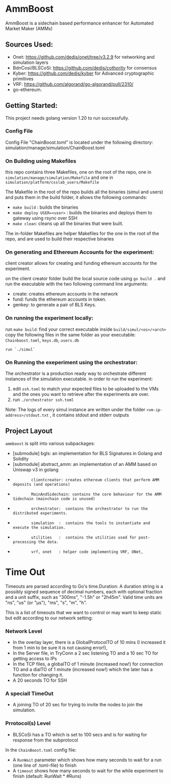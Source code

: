 
# AmmBoost 

AmmBoost is a sidechain based performance enhancer for Automated Market Maker (AMMs)

## Sources Used:

  * Onet: https://github.com/dedis/onet/tree/v3.2.9 for networking and simulation layers
  * BdnCosi/BLSCoSi: https://github.com/dedis/cothority for consensus
  * Kyber: https://github.com/dedis/kyber for Advanced cryptographic primitives
  * VRF: https://github.com/algorand/go-algorand/pull/2310/
  * go-ethereum.



## Getting Started:

This project needs golang version 1.20 to run successfully.

### Config File

Config File "ChainBoost.toml" is located under the following directory: simulation/manage/simulation/ChainBoost.toml

### On Building using Makefiles

this repo contains three Makefiles, one on the root of the repo, one in `simulation/manage/simulation/Makefile` and one in `simulation/platform/csslab_users/Makefile`

The Makefile in the root of the repo builds all the binaries (simul and users) and puts them in the build folder,
it allows the following commands:

* `make build` : builds the binaries
* `make deploy USER=<user>` : builds the binaries and deploys them to gateway using rsync over SSH
* `make clean`: cleans up all the binaries that were built.

The in-folder Makefiles are helper Makefiles for the one in the root of the repo, and are used to build their respective binaries

### On generating and Ethereum Accounts for the experiment:

client creator allows for creating and funding ethereum accounts for the experiment. 

on the client creator folder build the local source code using `go build .` and run the executable with the two following command line arguments:

  * create: creates ethereum accounts in the network
  * fund: funds the ethereum accounts in token.
  * genkey: to generate a pair of BLS Keys.

### On running the experiment locally:

run `make build`:
    find your correct executable inside `build/simul/<os>/<arch>`
    copy the following files in the same folder as your executable: `Chainboost.toml`, `keys.db`, `users.db`

    run `./simul`

### On Running the exeperiment using the orchestrator:

The orchestrator is a production ready way to orchestrate different instances of the simulation executable. in order to run the experiment:
1) edit `ssh.toml` to match your expected files to be uploaded to the VMs and the ones you want to retrieve after the experiments are over.
2) run `./orchestrator ssh.toml`

Note: The logs of every simul instance are written under the folder `<vm-ip-address>/stdout.txt` , it contains stdout and stderr outputs


## Project Layout ##

`ammboost` is split into various subpackages:

  * [submodule] bgls: an implementation for BLS Signatures in Golang and Solidity
  * [submodule] abstract_amm: an implementation of an AMM based on Uniswap v3 in golang
  *             clientcreator: creates ethereum clients that perform AMM deposits (and operations)
  *             MainAndSidechain: contains the core behaviour for the AMM Sidechain (mainchain code is unused)
  *             orchestrator:  contains the orchestrator to run the distributed experiments.
  *             simulation  :  contains the tools to instantiate and execute the simulation.
  *             utilities   :  contains the utilities used for post-processing the data.
  *             vrf, onet   : helper code implementing VRF, ONet, 








# Time Out
Timeouts are parsed according to Go's time.Duration: A duration string
is a possibly signed sequence of decimal numbers, each with optional
fraction and a unit suffix, such as "300ms", "-1.5h" or "2h45m". Valid
time units are "ns", "us" (or "µs"), "ms", "s", "m", "h".

This is a list of timeouts that we want to control or may want to keep static but edit according to our network setting:

### Network Level
- In the overlay layer, there is a GlobalProtocolTO of 10 mins (I increased it from 1 min to be sure it is not causing error!), 
- In the Server file, in TryConn a 2 sec listening TO and a 10 sec TO for getting access to IPs
- In the TCP files, a globalTO of 1 minute (increased now!) for connection TO and a dialTO of 1 minute (increased now!) which the later has a function for changing it.
- A 20 seconds TO for SSH

###  A speciall TimeOut
- A joining TO of 20 sec for trying to invite the nodes to join the simulation.

### Prrotocol(s) Level
- BLSCoSi has a TO which is set to 100 secs and is for waiting for response from the subprotocol

In the `ChainBoost.toml` config file:
- A `RunWait` parameter which shows how many seconds to wait for a run (one line of .toml-file) to finish
- A `timeout` shows how many seconds to wait for the while experiment to finish (default: RunWait \* #Runs)

